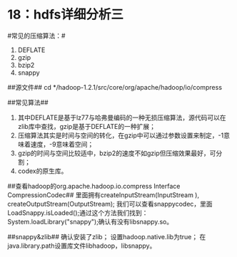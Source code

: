 18：hdfs详细分析三
==================
#常见的压缩算法：#
1.  DEFLATE
2.  gzip
3.  bzip2
4.  snappy

##源文件##
cd */hadoop-1.2.1/src/core/org/apache/hadoop/io/compress

##常见算法##
1. 其中DEFLATE是基于lz77与哈弗曼编码的一种无损压缩算法，源代码可以在zlib库中查找，gzip是基于DEFLATE的一种扩展；
2. 压缩算法其实是时间与空间的转化，在gzip中可以通过参数设置来制定，-1意味着速度，-9意味着空间；
3. gzip的时间与空间比较适中，bzip2的速度不如gzip但压缩效果最好，可分割；
4. codex的原生库。

##查看hadoop的org.apache.hadoop.io.compress Interface CompressionCodec##
里面拥有createInputStream(InputStream ), createOutputStream(OutputStream);
我们可以查看snappycodec，里面LoadSnappy.isLoaded();通过这个方法我们找到：System.loadLibrary("snappy");确认有没有libsnappy.so。

##snappy&zlib##
确认安装了zlib；
设置hadoop.native.lib为true；
在java.library.path设置库文件libhadoop，libsnappy。

####